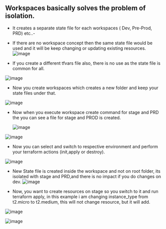 ## Workspaces basically solves the problem of isolation.
- It creates a separate state file for each workspaces ( Dev, Pre-Prod, PRD) etc..-
- If there are no workspace concept then the same state file would be used and it will be keep changing or updating existing resources.
![image](https://github.com/jalaluddinmohammed/terraform-zero-to-hero/assets/145260536/bc1225ba-c1e0-47b9-8e65-e1b84317315e)

- If you create a different tfvars file also, there is no use as the state file is common for all.


![image](https://github.com/jalaluddinmohammed/terraform-zero-to-hero/assets/145260536/8042f426-ca59-4e6d-a671-a042eeab864f)

- Now you create workspaces which creates a new folder and keep your state files under that.

![image](https://github.com/jalaluddinmohammed/terraform-zero-to-hero/assets/145260536/1d00990d-36c5-463a-b3bf-9d5bc40a8721)

- Now when you execute workspace create command for stage and PRD the you can see a file for stage and PROD is created.

  ![image](https://github.com/jalaluddinmohammed/terraform-zero-to-hero/assets/145260536/8504c96a-be57-4867-9cc1-415d2e20d283)


 ![image](https://github.com/jalaluddinmohammed/terraform-zero-to-hero/assets/145260536/b21ab795-071d-4d4d-abaf-59e225006684)

- Now you can select and switch to respective environment and perform your terraform actions (init,apply or destroy).

![image](https://github.com/jalaluddinmohammed/terraform-zero-to-hero/assets/145260536/b1655e6d-3d1f-4ad8-b1d8-f888a16db7f5)

- New State file is created inside the workspace and not on root folder, its isolated with stage and PRD,and there is no impact if you do changes on dev.
![image](https://github.com/jalaluddinmohammed/terraform-zero-to-hero/assets/145260536/4ae21a27-3c51-4f88-a644-199be558771d)

- Now, you want to create resources on stage so you switch to it and run terraform apply, in this example i am changing instance_type from t2.micro to t2.medium, this will not change resource, but it will add.

 ![image](https://github.com/jalaluddinmohammed/terraform-zero-to-hero/assets/145260536/c5ae2c1b-4784-493a-ad44-01ec7b7e6b8e)

 ![image](https://github.com/jalaluddinmohammed/terraform-zero-to-hero/assets/145260536/0a8a4cd7-65cd-4b01-a742-275258b07552)


 




